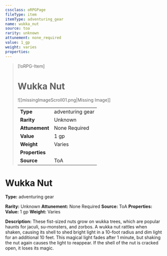 ```yaml
---
cssclass: oRPGPage
fileType: item
itemType: adventuring_gear
name: wukka_nut
source: toa
rarity: unknown
attunement: none_required
value: 1_gp
weight: varies
properties:
---
```

> [!oRPG-Item]
> # Wukka Nut
> ![[missingImageScroll01.png|Missing Image]]
>
> |  |   |
> |:--|---|
> |**Type** | adventuring gear |
> |**Rarity** | Unknown |
> | **Attunement** | None Required |
> | **Value** | 1 gp |
>  | **Weight**| Varies |
>  |**Properties** |  |
> | **Source** | ToA |

#  Wukka Nut
**Type:** adventuring gear

**Rarity:** Unknown
**Attunement:** None Required
**Source:** ToA
**Properties:**
**Value:** 1 gp
**Weight:** Varies

**Description:** These fist-sized nuts grow on wukka trees, which are popular haunts for jaculi, su-monsters, and zorbos. A wukka nut rattles when shaken, causing its shell to shed bright light in a 10-foot radius and dim light for an additional 10 feet. This magical light fades after 1 minute, but shaking the nut again causes the light to reappear. If the shell of the nut is cracked open, it loses its magic.


